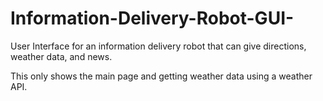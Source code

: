 # Information-Delivery-Robot-GUI-
User Interface for an information delivery robot that can give directions, weather data, and news.

This only shows the main page and getting weather data using a weather API.
